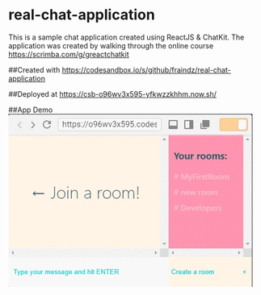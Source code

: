 # real-chat-application

This is a sample chat application created using ReactJS & ChatKit. The application was created by walking through the online course https://scrimba.com/g/greactchatkit

##Created with
https://codesandbox.io/s/github/fraindz/real-chat-application

##Deployed at
https://csb-o96wv3x595-yfkwzzkhhm.now.sh/

##App Demo
![](app-demo.gif)
